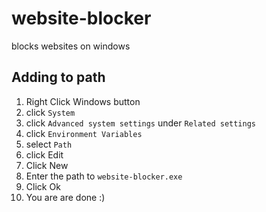 # website-blocker
blocks websites on windows

## Adding to path

1. Right Click Windows button 
2. click `System`
3. click `Advanced system settings` under `Related settings`
4. click `Environment Variables`
5. select `Path`
6. click Edit
7. Click New
8. Enter the path to `website-blocker.exe`
9. Click Ok
10. You are are done :)